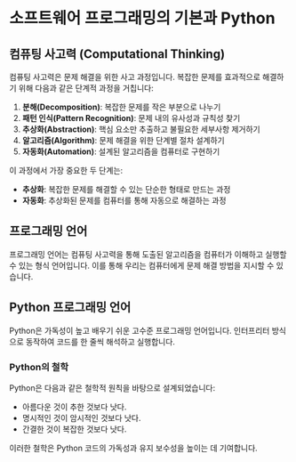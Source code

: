 # 소프트웨어 프로그래밍의 기본과 Python

## 컴퓨팅 사고력 (Computational Thinking)

컴퓨팅 사고력은 문제 해결을 위한 사고 과정입니다. 복잡한 문제를 효과적으로 해결하기 위해 다음과 같은 단계적 과정을 거칩니다:

1. **분해(Decomposition)**: 복잡한 문제를 작은 부분으로 나누기
2. **패턴 인식(Pattern Recognition)**: 문제 내의 유사성과 규칙성 찾기
3. **추상화(Abstraction)**: 핵심 요소만 추출하고 불필요한 세부사항 제거하기
4. **알고리즘(Algorithm)**: 문제 해결을 위한 단계별 절차 설계하기
5. **자동화(Automation)**: 설계된 알고리즘을 컴퓨터로 구현하기

이 과정에서 가장 중요한 두 단계는:

- **추상화**: 복잡한 문제를 해결할 수 있는 단순한 형태로 만드는 과정
- **자동화**: 추상화된 문제를 컴퓨터를 통해 자동으로 해결하는 과정

## 프로그래밍 언어

프로그래밍 언어는 컴퓨팅 사고력을 통해 도출된 알고리즘을 컴퓨터가 이해하고 실행할 수 있는 형식 언어입니다. 이를 통해 우리는 컴퓨터에게 문제 해결 방법을 지시할 수 있습니다.

## Python 프로그래밍 언어

Python은 가독성이 높고 배우기 쉬운 고수준 프로그래밍 언어입니다. 인터프리터 방식으로 동작하여 코드를 한 줄씩 해석하고 실행합니다.

### Python의 철학

Python은 다음과 같은 철학적 원칙을 바탕으로 설계되었습니다:

- 아름다운 것이 추한 것보다 낫다.
- 명시적인 것이 암시적인 것보다 낫다.
- 간결한 것이 복잡한 것보다 낫다.

이러한 철학은 Python 코드의 가독성과 유지 보수성을 높이는 데 기여합니다.